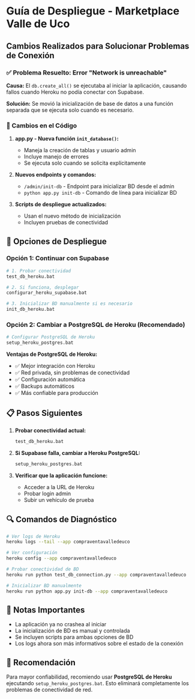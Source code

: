 # Guía de Despliegue - Marketplace Valle de Uco

## Cambios Realizados para Solucionar Problemas de Conexión

### ✅ Problema Resuelto: Error "Network is unreachable"

**Causa:** El `db.create_all()` se ejecutaba al iniciar la aplicación, causando fallos cuando Heroku no podía conectar con Supabase.

**Solución:** Se movió la inicialización de base de datos a una función separada que se ejecuta solo cuando es necesario.

### 🔧 Cambios en el Código

1. **app.py - Nueva función `init_database()`:**
   - Maneja la creación de tablas y usuario admin
   - Incluye manejo de errores
   - Se ejecuta solo cuando se solicita explícitamente

2. **Nuevos endpoints y comandos:**
   - `/admin/init-db` - Endpoint para inicializar BD desde el admin
   - `python app.py init-db` - Comando de línea para inicializar BD

3. **Scripts de despliegue actualizados:**
   - Usan el nuevo método de inicialización
   - Incluyen pruebas de conectividad

## 🚀 Opciones de Despliegue

### Opción 1: Continuar con Supabase

```bash
# 1. Probar conectividad
test_db_heroku.bat

# 2. Si funciona, desplegar
configurar_heroku_supabase.bat

# 3. Inicializar BD manualmente si es necesario
init_db_heroku.bat
```

### Opción 2: Cambiar a PostgreSQL de Heroku (Recomendado)

```bash
# Configurar PostgreSQL de Heroku
setup_heroku_postgres.bat
```

**Ventajas de PostgreSQL de Heroku:**
- ✅ Mejor integración con Heroku
- ✅ Red privada, sin problemas de conectividad
- ✅ Configuración automática
- ✅ Backups automáticos
- ✅ Más confiable para producción

## 📋 Pasos Siguientes

1. **Probar conectividad actual:**
   ```bash
   test_db_heroku.bat
   ```

2. **Si Supabase falla, cambiar a Heroku PostgreSQL:**
   ```bash
   setup_heroku_postgres.bat
   ```

3. **Verificar que la aplicación funcione:**
   - Acceder a la URL de Heroku
   - Probar login admin
   - Subir un vehículo de prueba

## 🔍 Comandos de Diagnóstico

```bash
# Ver logs de Heroku
heroku logs --tail --app compraventavalledeuco

# Ver configuración
heroku config --app compraventavalledeuco

# Probar conectividad de BD
heroku run python test_db_connection.py --app compraventavalledeuco

# Inicializar BD manualmente
heroku run python app.py init-db --app compraventavalledeuco
```

## 📝 Notas Importantes

- La aplicación ya no crashea al iniciar
- La inicialización de BD es manual y controlada
- Se incluyen scripts para ambas opciones de BD
- Los logs ahora son más informativos sobre el estado de la conexión

## 🎯 Recomendación

Para mayor confiabilidad, recomiendo usar **PostgreSQL de Heroku** ejecutando `setup_heroku_postgres.bat`. Esto eliminará completamente los problemas de conectividad de red.
